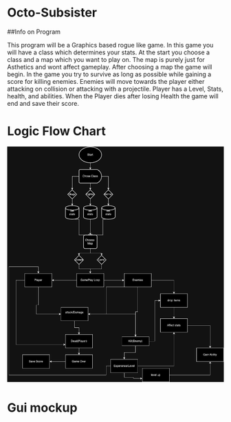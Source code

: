 # Octo-Subsister

##Info on Program

This program will be a Graphics based rogue like game.
In this game you will have a class which determines your stats.
At the start you choose a class and a map which you want to play on.
The map is purely just for Asthetics and wont affect gameplay.
After choosing a map the game will begin.
In the game you try to survive as long as possible while gaining a score for killing enemies.
Enemies will move towards the player either attacking on collision or attacking with a projectile.
Player has a Level, Stats, health, and abilities.
When the Player dies after losing Health the game will end and save their score. 
# Logic Flow Chart 
![Flow Chart](https://github.com/Tz3t/Octo-Subsister/blob/main/images/Untitled%20Diagram.drawio.png?raw=true)
# Gui mockup
